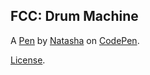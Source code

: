 FCC: Drum Machine
-----------------


A [Pen](https://codepen.io/TashaK/pen/RwNPeBo) by [Natasha](https://codepen.io/TashaK) on [CodePen](https://codepen.io).

[License](https://codepen.io/TashaK/pen/RwNPeBo/license).